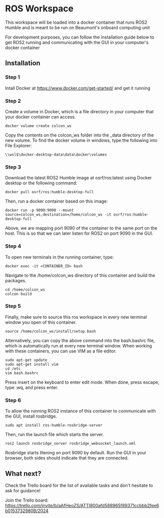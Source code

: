 # ROS Workspace
This workspace will be loaded into a docker container that runs ROS2 Humble and is meant to be run on Beaumont's onboard computing unit


For development purposes, you can follow the installation guide below to get ROS2 running and communicating with the GUI in your computer's docker container

## Installation

### Step 1
Intall Docker at https://www.docker.com/get-started/ and get it running

### Step 2
Create a volume in Docker, which is a file directory in your computer that your docker container can access.
```
docker volume create colcon_ws
```
Copy the contents on the colcon_ws folder into the _data directory of the new volume. To find the docker volume in windows, type the following into File Explorer:
```
\\wsl$\docker-desktop-data\data\docker\volumes
```

### Step 3
Download the latest ROS2 Humble image at osrf/ros:latest using Docker desktop or the following command:
```
docker pull osrf/ros:humble-desktop-full
```
Then, run a docker container based on this image:
```
docker run -p 9090:9090 --mount source=colcon_ws,destination=/home/colcon_ws -it osrf/ros:humble-desktop-full
```
Above, we are mapping port 9090 of the container to the same port on the host. This is so that we can later listen for ROS2 on port 9090 in the GUI.

### Step 4
To open new terminals in the running container, type:
```
docker exec -it <CONTAINER_ID> bash
```
Navigate to the /home/colcon_ws directory of this container and build the packages.
```
cd /home/colcon_ws
colcon build
```

### Step 5
Finally, make sure to source this ros workspace in every new terminal window you open of this container.
```
source /home/colcon_ws/install/setup.bash
```
Alternatively, you can copy the above command into the bash.bashrc file, which is automatically run at every new terminal window.
When working with these containers, you can use VIM as a file editor.
```
sudo apt-get update
sudo apt-get install vim
cd /etc
vim bash.bashrc
```
Press insert on the keyboard to enter edit mode. When done, press escape, type :wq, and press enter. 

### Step 6
To allow the running ROS2 instance of this container to communicate with the GUI, install rosbridge.
```
sudo apt install ros-humble-rosbridge-server
```
Then, run the launch file which starts the server.
```
ros2 launch rosbridge_server rosbridge_websocket_launch.xml
```
Rosbridge starts litening on port 9090 by default. Run the GUI in your browser, both sides should indicate that they are connected.

## What next?
Check the Trello board for the list of available tasks and don't hesitate to ask for guidance! 

Join the Trello board: https://trello.com/invite/b/aAfHeoZS/ATTI800afd588965f89371ccbbb2fee6b0153732980B/2024 